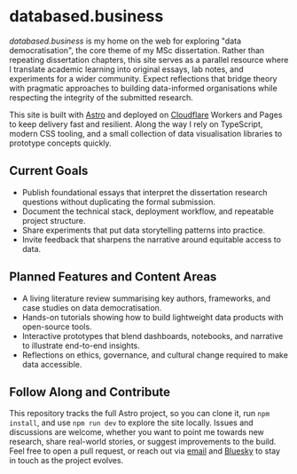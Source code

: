 # databased.business

_databased.business_ is my home on the web for exploring "data democratisation", the core theme of my MSc dissertation. Rather than repeating dissertation chapters, this site serves as a parallel resource where I translate academic learning into original essays, lab notes, and experiments for a wider community. Expect reflections that bridge theory with pragmatic approaches to building data-informed organisations while respecting the integrity of the submitted research.

This site is built with [Astro](https://astro.build/) and deployed on [Cloudflare](https://www.cloudflare.com/) Workers and Pages to keep delivery fast and resilient. Along the way I rely on TypeScript, modern CSS tooling, and a small collection of data visualisation libraries to prototype concepts quickly.

## Current Goals

- Publish foundational essays that interpret the dissertation research questions without duplicating the formal submission.
- Document the technical stack, deployment workflow, and repeatable project structure.
- Share experiments that put data storytelling patterns into practice.
- Invite feedback that sharpens the narrative around equitable access to data.

## Planned Features and Content Areas

- A living literature review summarising key authors, frameworks, and case studies on data democratisation.
- Hands-on tutorials showing how to build lightweight data products with open-source tools.
- Interactive prototypes that blend dashboards, notebooks, and narrative to illustrate end-to-end insights.
- Reflections on ethics, governance, and cultural change required to make data accessible.

## Follow Along and Contribute

This repository tracks the full Astro project, so you can clone it, run `npm install`, and use `npm run dev` to explore the site locally. Issues and discussions are welcome, whether you want to point me towards new research, share real-world stories, or suggest improvements to the build. Feel free to open a pull request, or reach out via [email](mailto:Julian@databased.business) and [Bluesky](https://bsky.app/profile/databased.business) to stay in touch as the project evolves.
